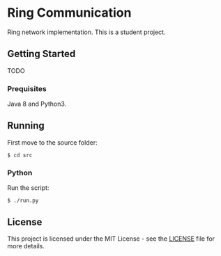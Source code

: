 # Ring Communication

Ring network implementation. This is a student project.

## Getting Started

TODO

### Prequisites

Java 8 and Python3.

## Running

First move to the source folder:

    $ cd src

### Python

Run the script:

    $ ./run.py

## License

This project is licensed under the MIT License - see the [LICENSE](LICENSE) file for more details.
